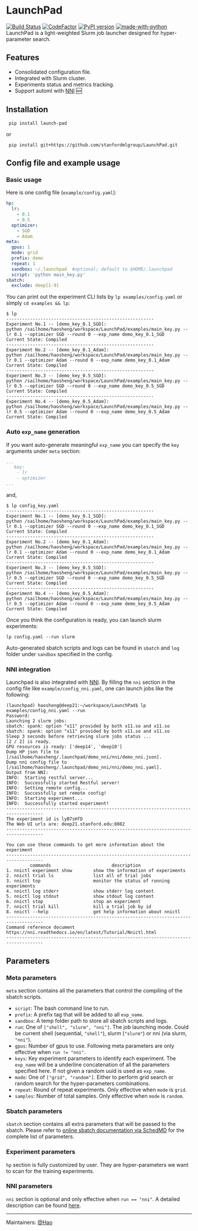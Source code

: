# LaunchPad
[![Build Status](https://circleci.com/gh/stanfordmlgroup/LaunchPad.svg?style=svg&circle-token=00b64008c5dc07a73a311815b5ca0e935291dbb3)](https://circleci.com/gh/stanfordmlgroup/LaunchPad)
[![CodeFactor](https://www.codefactor.io/repository/github/stanfordmlgroup/launchpad/badge)](https://www.codefactor.io/repository/github/stanfordmlgroup/launchpad)
[![PyPI version](https://badge.fury.io/py/launch-pad.svg)](https://badge.fury.io/py/launch-pad)
[![made-with-python](https://img.shields.io/badge/Made%20with-Python-1f425f.svg)](https://www.python.org/) <br>
LaunchPad is a light-weighted Slurm job launcher designed for hyper-parameter search.

## Features
- Consolidated configuration file. 
- Integrated with Slurm cluster.
- Experiments status and metrics tracking.
- Support automl with [NNI](https://github.com/microsoft/nni) 🆕  

## Installation 
```
 pip install launch-pad
```
or
```
 pip install git+https://github.com/stanfordmlgroup/LaunchPad.git
```

## Config file and example usage
### Basic usage
Here is one config file (`example/config.yaml`):
```YAML
hp:
  lr:
    - 0.1
    - 0.5
  optimizer:
    - SGD
    - Adam
meta:
  gpus: 1
  mode: grid
  prefix: demo
  repeat: 1
  sandbox: ~/.launchpad  #optional; default to $HOME/.launchpad
  script: 'python main_key.py'
sbatch:
  exclude: deep[1-9]
```

You can print out the experiment CLI lists by `lp examples/config.yaml` or simply `cd examples && lp`:
```
$ lp
--------------------------------------------------------
Experiment No.1 -- [demo_key_0.1_SGD]:
python /sailhome/haosheng/workspace/LaunchPad/examples/main_key.py --lr 0.1 --optimizer SGD --round 0 --exp_name demo_key_0.1_SGD
Current State: Compiled
--------------------------------------------------------
Experiment No.2 -- [demo_key_0.1_Adam]:
python /sailhome/haosheng/workspace/LaunchPad/examples/main_key.py --lr 0.1 --optimizer Adam --round 0 --exp_name demo_key_0.1_Adam
Current State: Compiled
--------------------------------------------------------
Experiment No.3 -- [demo_key_0.5_SGD]:
python /sailhome/haosheng/workspace/LaunchPad/examples/main_key.py --lr 0.5 --optimizer SGD --round 0 --exp_name demo_key_0.5_SGD
Current State: Compiled
--------------------------------------------------------
Experiment No.4 -- [demo_key_0.5_Adam]:
python /sailhome/haosheng/workspace/LaunchPad/examples/main_key.py --lr 0.5 --optimizer Adam --round 0 --exp_name demo_key_0.5_Adam
Current State: Compiled
```

### Auto `exp_name` generation 
If you want auto-generate meaningful `exp_name` you can specify the `key` arguments under `meta` section:
```YAML
...
   key:
    - lr
    - optimizer
...
```
and, 
```
$ lp config_key.yaml
--------------------------------------------------------
Experiment No.1 -- [demo_key_0.1_SGD]:
python /sailhome/haosheng/workspace/LaunchPad/examples/main_key.py --lr 0.1 --optimizer SGD --round 0 --exp_name demo_key_0.1_SGD
Current State: Compiled
--------------------------------------------------------
Experiment No.2 -- [demo_key_0.1_Adam]:
python /sailhome/haosheng/workspace/LaunchPad/examples/main_key.py --lr 0.1 --optimizer Adam --round 0 --exp_name demo_key_0.1_Adam
Current State: Compiled
--------------------------------------------------------
Experiment No.3 -- [demo_key_0.5_SGD]:
python /sailhome/haosheng/workspace/LaunchPad/examples/main_key.py --lr 0.5 --optimizer SGD --round 0 --exp_name demo_key_0.5_SGD
Current State: Compiled
--------------------------------------------------------
Experiment No.4 -- [demo_key_0.5_Adam]:
python /sailhome/haosheng/workspace/LaunchPad/examples/main_key.py --lr 0.5 --optimizer Adam --round 0 --exp_name demo_key_0.5_Adam
Current State: Compiled
```

Once you think the configuration is ready, you can launch slurm experiments:
```
lp config.yaml --run slurm
```

Auto-generated sbatch scripts and logs can be found in `sbatch` and `log` folder under `sandbox` specified in the config. 

### NNI integration 
Launchpad is also integrated with [NNI](https://github.com/microsoft/nni). By filling the `nni` section in the config file like `example/config_nni.yaml`, one can launch jobs like the following:
```
(launchpad) haosheng@deep21:~/workspace/LaunchPad$ lp examples/config_nni.yaml --run
Password:
Launching 2 slurm jobs:
sbatch: spank: option "x11" provided by both x11.so and x11.so
sbatch: spank: option "x11" provided by both x11.so and x11.so
Sleep 3 seconds before retrieving slurm jobs status ...
[2 / 2] is ready.
GPU resources is ready: ['deep14', 'deep10']
Dump HP json file to [/sailhome/haosheng/.launchpad/demo_nni/nni/demo_nni.json].
Dump nni config file to [/sailhome/haosheng/.launchpad/demo_nni/nni/demo_nni.yaml].
Output from NNI:
INFO:  Starting restful server...
INFO:  Successfully started Restful server!
INFO:  Setting remote config...
INFO:  Successfully set remote config!
INFO:  Starting experiment...
INFO:  Successfully started experiment!
------------------------------------------------------------------------------------
The experiment id is lyB7sHfD
The Web UI urls are: deep21.stanford.edu:8082
------------------------------------------------------------------------------------

You can use these commands to get more information about the experiment
------------------------------------------------------------------------------------
         commands                       description
1. nnictl experiment show        show the information of experiments
2. nnictl trial ls               list all of trial jobs
3. nnictl top                    monitor the status of running experiments
4. nnictl log stderr             show stderr log content
5. nnictl log stdout             show stdout log content
6. nnictl stop                   stop an experiment
7. nnictl trial kill             kill a trial job by id
8. nnictl --help                 get help information about nnictl
------------------------------------------------------------------------------------
Command reference document https://nni.readthedocs.io/en/latest/Tutorial/Nnictl.html
------------------------------------------------------------------------------------
```            

## Parameters
### Meta parameters
`meta` section contains all the parameters that control the compiling of the sbatch scripts. 
- `script`: The bash command line to run.
- `prefix`: A prefix tag that will be added to all `exp_name`.
- `sandbox`: A temp folder path to store all sbatch scripts and logs.
- `run`: One of `["shell", "slurm", "nni"]`. The job launching mode. Could be current shell (sequential, `"shell"`), slurm (`"slurm"`) or nni (via slurm, `"nni"`).
- `gpus`: Number of gpus to use. 
Following meta parameters are only effective when `run != "nni"`.
- `keys`: Key experiment parameters to identify each experiment. The `exp_name` will be a underline concatenation of all the parameters specified here. If not given a random uuid is used as `exp_name`. 
- `mode`: One of `["grid", "random"]`. Either to perform grid search or random search for the hyper-parameters combinations. 
- `repeat`: Round of repeat experiments. Only effective when `mode` is `grid`. 
- `samples`: Number of total samples. Only effective when `mode` is `random`. 

### Sbatch parameters
`sbatch` section contains all extra parameters that will be passed to the sbatch. 
Please refer to [online sbatch documentation via SchedMD](https://slurm.schedmd.com/sbatch.html) for the complete list of parameters. 

### Experiment parameters
`hp` section is fully customized by user. They are hyper-parameters we want to scan for the training experiments. 

### NNI parameters
`nni` section is optional and only effective when `run == "nni"`. A detailed description can be found [here](https://nni.readthedocs.io/en/latest/Tutorial/ExperimentConfig.html).

 
---
Maintainers: [@Hao](mailto:haosheng@cs.stanford.edu)
